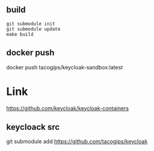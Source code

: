 ## build

```
git submodule init
git submodule update
make build
```

## docker push
docker push tacogips/keycloak-sandbox:latest

# Link
https://github.com/keycloak/keycloak-containers

##  keycloack src
git submodule add https://github.com/tacogips/keycloak
